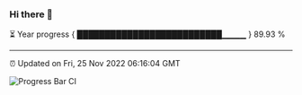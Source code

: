 ### Hi there 👋

⏳ Year progress { ██████████████████████████▁▁▁▁ } 89.93 %

---

⏰ Updated on Fri, 25 Nov 2022 06:16:04 GMT

![Progress Bar CI](https://github.com/liununu/liununu/workflows/Progress%20Bar%20CI/badge.svg)
